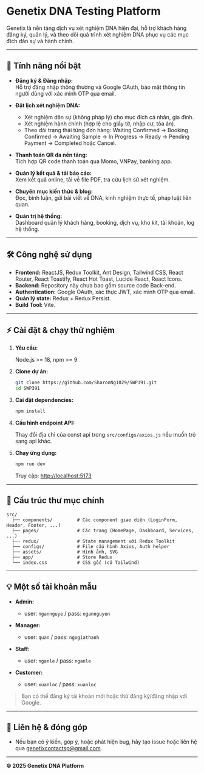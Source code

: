 # Genetix DNA Testing Platform

Genetix là nền tảng dịch vụ xét nghiệm DNA hiện đại, hỗ trợ khách hàng đăng ký, quản lý, và theo dõi quá trình xét nghiệm DNA phục vụ các mục đích dân sự và hành chính.

---

## 🚀 Tính năng nổi bật

- **Đăng ký & Đăng nhập:**  
  Hỗ trợ đăng nhập thông thường và Google OAuth, bảo mật thông tin người dùng với xác minh OTP qua email.

- **Đặt lịch xét nghiệm DNA:**  
  - Xét nghiệm dân sự (không pháp lý) cho mục đích cá nhân, gia đình.
  - Xét nghiệm hành chính (hợp lệ cho giấy tờ, nhập cư, tòa án).
  - Theo dõi trạng thái từng đơn hàng: Waiting Confirmed → Booking Confirmed → Awaiting Sample → In Progress → Ready → Pending Payment → Completed hoặc Cancel.

- **Thanh toán QR đa nền tảng:**  
  Tích hợp QR code thanh toán qua Momo, VNPay, banking app.

- **Quản lý kết quả & tải báo cáo:**  
  Xem kết quả online, tải về file PDF, tra cứu lịch sử xét nghiệm.

- **Chuyên mục kiến thức & blog:**  
  Đọc, bình luận, gửi bài viết về DNA, kinh nghiệm thực tế, pháp luật liên quan.

- **Quản trị hệ thống:**  
  Dashboard quản lý khách hàng, booking, dịch vụ, kho kit, tài khoản, log hệ thống.

---

## 🛠️ Công nghệ sử dụng

- **Frontend:** ReactJS, Redux Toolkit, Ant Design, Tailwind CSS, React Router, React Toastify, React Hot Toast, Lucide React, React Icons.
- **Backend:** Repository này chưa bao gồm source code Back-end.
- **Authentication:** Google OAuth, xác thực JWT, xác minh OTP qua email.
- **Quản lý state:** Redux + Redux Persist.
- **Build Tool:** Vite.

---

## ⚡ Cài đặt & chạy thử nghiệm

1. **Yêu cầu:**
   
   Node.js >= 18, npm >= 9

2. **Clone dự án:**
   ```bash
   git clone https://github.com/SharonNg1029/SWP391.git
   cd SWP391
   ```

3. **Cài đặt dependencies:**
   ```bash
   npm install
   ```

4. **Cấu hình endpoint API:**  
 
   Thay đổi địa chỉ của const api trong `src/configs/axios.js` nếu muốn trỏ sang api khác.

5. **Chạy ứng dụng:**
   ```bash
   npm run dev
   ```
   Truy cập: [http://localhost:5173](http://localhost:5173)

---

## 🧬 Cấu trúc thư mục chính

```
src/
  ├── components/         # Các component giao diện (LoginForm, Header, Footer, ...)
  ├── pages/              # Các trang (HomePage, Dashboard, Services, ...)
  ├── redux/              # State management với Redux Toolkit
  ├── configs/            # File cấu hình Axios, Auth helper
  ├── assets/             # Hình ảnh, SVG
  ├── app/                # Store Redux
  └── index.css           # CSS gốc (có Tailwind)
```

---

## 💡 Một số tài khoản mẫu

- **Admin:**  
  - user: `ngannguye` / pass: `ngannguyen`

- **Manager:**  
  - user: `quan` / pass: `ngogiathanh`
 
- **Staff:**  
  - user: `nganle` / pass: `nganle`

- **Customer:**  
  - user: `xuanloc` / pass: `xuanloc`

> Bạn có thể đăng ký tài khoản mới hoặc thử đăng ký/đăng nhập với Google.

---

## 💬 Liên hệ & đóng góp

- Nếu bạn có ý kiến, góp ý, hoặc phát hiện bug, hãy tạo issue hoặc liên hệ qua [genetixcontactsp@gmail.com](mailto:genetixcontactsp@gmail.com).

---

**© 2025 Genetix DNA Platform**
